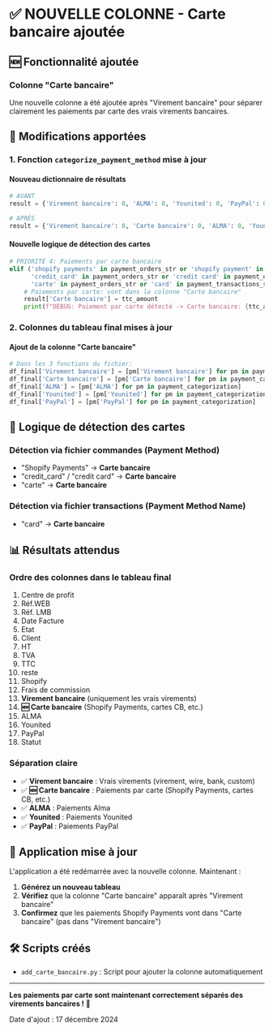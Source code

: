 # ✅ NOUVELLE COLONNE - Carte bancaire ajoutée

## 🆕 Fonctionnalité ajoutée

### **Colonne "Carte bancaire"** 
Une nouvelle colonne a été ajoutée après "Virement bancaire" pour séparer clairement les paiements par carte des vrais virements bancaires.

## 🔧 Modifications apportées

### 1. **Fonction `categorize_payment_method` mise à jour**

#### Nouveau dictionnaire de résultats
```python
# AVANT
result = {'Virement bancaire': 0, 'ALMA': 0, 'Younited': 0, 'PayPal': 0}

# APRÈS  
result = {'Virement bancaire': 0, 'Carte bancaire': 0, 'ALMA': 0, 'Younited': 0, 'PayPal': 0}
```

#### Nouvelle logique de détection des cartes
```python
# PRIORITÉ 4: Paiements par carte bancaire
elif ('shopify payments' in payment_orders_str or 'shopify payment' in payment_orders_str or
      'credit_card' in payment_orders_str or 'credit card' in payment_orders_str or
      'carte' in payment_orders_str or 'card' in payment_transactions_str):
    # Paiements par carte: vont dans la colonne "Carte bancaire"
    result['Carte bancaire'] = ttc_amount
    print(f"DEBUG: Paiement par carte détecté -> Carte bancaire: {ttc_amount}")
```

### 2. **Colonnes du tableau final mises à jour**

#### Ajout de la colonne "Carte bancaire"
```python
# Dans les 3 fonctions du fichier:
df_final['Virement bancaire'] = [pm['Virement bancaire'] for pm in payment_categorization]
df_final['Carte bancaire'] = [pm['Carte bancaire'] for pm in payment_categorization]  # 🆕 NOUVEAU
df_final['ALMA'] = [pm['ALMA'] for pm in payment_categorization]
df_final['Younited'] = [pm['Younited'] for pm in payment_categorization]
df_final['PayPal'] = [pm['PayPal'] for pm in payment_categorization]
```

## 🎯 Logique de détection des cartes

### **Détection via fichier commandes (Payment Method)**
- "Shopify Payments" → **Carte bancaire**
- "credit_card" / "credit card" → **Carte bancaire**  
- "carte" → **Carte bancaire**

### **Détection via fichier transactions (Payment Method Name)**
- "card" → **Carte bancaire**

## 📊 Résultats attendus

### **Ordre des colonnes dans le tableau final**
1. Centre de profit
2. Réf.WEB
3. Réf. LMB
4. Date Facture
5. Etat
6. Client
7. HT
8. TVA
9. TTC
10. reste
11. Shopify
12. Frais de commission
13. **Virement bancaire** (uniquement les vrais virements)
14. **🆕 Carte bancaire** (Shopify Payments, cartes CB, etc.)
15. ALMA
16. Younited
17. PayPal
18. Statut

### **Séparation claire**
- ✅ **Virement bancaire** : Vrais virements (virement, wire, bank, custom)
- ✅ **🆕 Carte bancaire** : Paiements par carte (Shopify Payments, cartes CB, etc.)
- ✅ **ALMA** : Paiements Alma
- ✅ **Younited** : Paiements Younited
- ✅ **PayPal** : Paiements PayPal

## 🚀 Application mise à jour

L'application a été redémarrée avec la nouvelle colonne. Maintenant :

1. **Générez un nouveau tableau** 
2. **Vérifiez** que la colonne "Carte bancaire" apparaît après "Virement bancaire"
3. **Confirmez** que les paiements Shopify Payments vont dans "Carte bancaire" (pas dans "Virement bancaire")

## 🛠️ Scripts créés
- `add_carte_bancaire.py` : Script pour ajouter la colonne automatiquement

---

**Les paiements par carte sont maintenant correctement séparés des virements bancaires ! 🎉**

Date d'ajout : 17 décembre 2024
